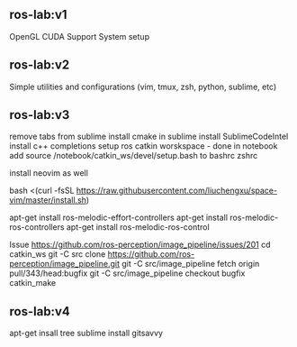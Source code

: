 ## ros-lab:v1
OpenGL
CUDA Support
System setup

## ros-lab:v2
Simple utilities and configurations (vim, tmux, zsh, python, sublime, etc)

## ros-lab:v3
remove tabs from sublime
install cmake in sublime
install SublimeCodeIntel
install c++ completions
setup ros catkin worskspace - done in notebook
add source /notebook/catkin_ws/devel/setup.bash to bashrc zshrc

install neovim as well

bash <(curl -fsSL https://raw.githubusercontent.com/liuchengxu/space-vim/master/install.sh)

apt-get install ros-melodic-effort-controllers
apt-get install ros-melodic-ros-controllers
apt-get install ros-melodic-ros-control 

Issue https://github.com/ros-perception/image_pipeline/issues/201
cd catkin_ws
git -C src clone https://github.com/ros-perception/image_pipeline.git
git -C src/image_pipeline fetch origin pull/343/head:bugfix
git -C src/image_pipeline checkout bugfix
catkin_make

## ros-lab:v4
apt-get insall tree
sublime install gitsavvy



